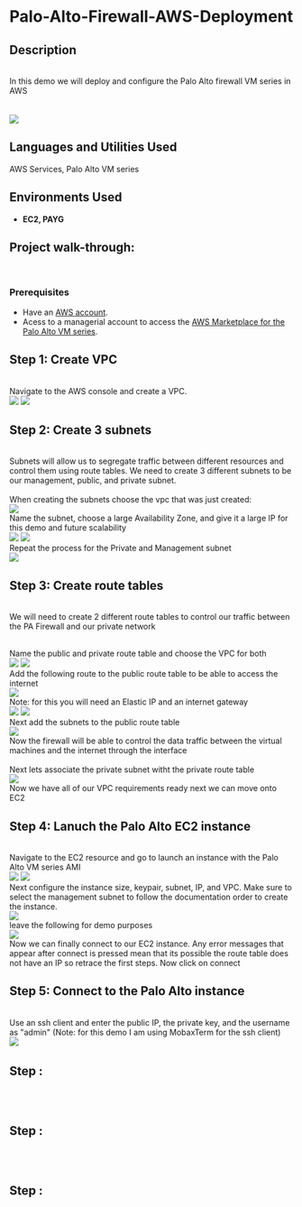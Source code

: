 # Palo-Alto-Firewall-AWS-Deployment
<h2>Description</h2>
<br/> In this demo we will deploy and configure the Palo Alto firewall VM series in AWS
<br />
<br/> <br/>
<img src="https://github.com/user-attachments/assets/9f7da006-4d76-44c3-845a-ced7418ec642"/>


<h2>Languages and Utilities Used</h2>

AWS Services, Palo Alto VM series

<h2>Environments Used </h2>

- <b>EC2, PAYG </b>

<h2>Project walk-through:</h2>
<br/>
<p align="center">


### **Prerequisites**  
- Have an [AWS account](https://aws.amazon.com/console/).   
- Acess to a managerial account to access the [AWS Marketplace for the Palo Alto VM series](https://aws.amazon.com/marketplace/pp/prodview-mn63yjbq37n4c).

## Step 1: Create VPC
<br/> Navigate to the AWS console and create a VPC. <br/>
<img src="https://github.com/user-attachments/assets/d4793a17-95e0-47b6-a25f-e97eedf53b64"/>
<img src="https://github.com/user-attachments/assets/224cba1e-ddd7-4603-90a8-ad3725390bdd"/>

## Step 2: Create 3 subnets
<br/> Subnets will allow us to segregate traffic between different resources and control them using route tables. We need to create 3 different subnets to be our management, public, and private subnet. <br/>
<br/> When creating the subnets choose the vpc that was just created: <br/>
<img src="https://github.com/user-attachments/assets/94f354d4-ba6a-4357-8fb4-49073fbacb4f"/>
<br/> Name the subnet, choose a large Availability Zone, and give it a large IP for this demo and future scalability <br/>
<img src="https://github.com/user-attachments/assets/eef72a5b-0f52-47b9-8754-0be379adbc3d"/>
<img src="https://github.com/user-attachments/assets/3036cbb2-6472-4b33-b728-d15897705154"/>
<br/> Repeat the process for the Private and Management subnet <br/>
<img src="https://github.com/user-attachments/assets/06fcd897-d6c4-4ca8-9731-7e80b334fd36"/>



## Step 3: Create route tables

<br/> We will need to create 2 different route tables to control our traffic between the PA Firewall and our private network <br/> 

<br/> Name the public and private route table and choose the VPC for both <br/>
<img src="https://github.com/user-attachments/assets/8acdb9cc-abe2-4ca8-a33f-7ada415b2f54"/>
<img src="https://github.com/user-attachments/assets/5fcc6438-e039-4c31-a48f-c39d42b6b2e5"/>
<br/> Add the following route to the public route table to be able to access the internet <br/>
<img src="https://github.com/user-attachments/assets/6034dabe-1802-404a-9c2a-6c19e318e34b"/>
<br/> Note: for this you will need an Elastic IP and an internet gateway <br/>
<img src="https://github.com/user-attachments/assets/513a7a74-dc41-49a2-a19a-0a7cb8ec0a25"/>
<img src="https://github.com/user-attachments/assets/b213d6e8-72f6-458d-a29d-81acb63eb20e"/>
<br/> Next add the subnets to the public route table <br/>
<img src="https://github.com/user-attachments/assets/a95b6fda-5c27-40c4-9fdd-b7ba0c413072"/>
<br/> Now the firewall will be able to control the data traffic between the virtual machines and the internet through the interface <br/>
<br/> Next lets associate the private subnet witht the private route table <br/>
<img src="https://github.com/user-attachments/assets/90d35746-118e-4be6-9337-e4ef3560eca0"/>
<br/> Now we have all of our VPC requirements ready next we can move onto EC2 <br/>

## Step 4: Lanuch the Palo Alto EC2 instance 
<br/> Navigate to the EC2 resource and go to launch an instance with the Palo Alto VM series AMI <br/>
<img src="https://github.com/user-attachments/assets/4a75a777-2e49-4023-b6ba-15ae2bae5289"/>
<img src="https://github.com/user-attachments/assets/24f8e259-298e-4d74-bbe3-17551691b9c1"/>
<br/> Next configure the instance size, keypair, subnet, IP, and VPC. Make sure to select the management subnet to follow the documentation order to create the instance. <br/>
<img src="https://github.com/user-attachments/assets/7052d47e-642f-4c0b-9ef7-38c1244022c8"/>
<br/> leave the following for demo purposes <br/>
<img src="https://github.com/user-attachments/assets/d4a34a42-9532-4835-bb9f-983d4283dda4"/>
<br/> Now we can finally connect to our EC2 instance. Any error messages that appear after connect is pressed mean that its possible the route table does not have an IP so retrace the first steps. Now click on connect  <br/>


## Step 5: Connect to the Palo Alto instance
<br/> Use an ssh client and enter the public IP, the private key, and the username as "admin" (Note: for this demo I am using MobaxTerm for the ssh client) <br/>
<img src="https://github.com/user-attachments/assets/adfabb8d-71c6-49c6-a6f9-e786d3cf805e"/>
<img src=""/>


## Step :
<br/> <br/>
<img src=""/>


## Step : 
<br/> <br/>
<img src=""/>


## Step :
<br/> <br/>
<img src=""/>

